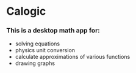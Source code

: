 # Calogic
### This is a desktop math app for:
* solving equations
* physics unit conversion
* calculate approximations of various functions
* drawing graphs
